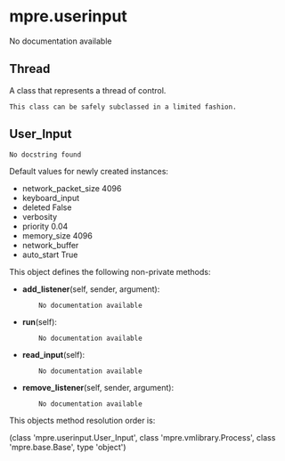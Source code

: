 mpre.userinput
========
No documentation available

Thread
--------
A class that represents a thread of control.

    This class can be safely subclassed in a limited fashion.

    

User_Input
--------
	No docstring found

Default values for newly created instances:

- network_packet_size      4096
- keyboard_input           
- deleted                  False
- verbosity                
- priority                 0.04
- memory_size              4096
- network_buffer           
- auto_start               True

This object defines the following non-private methods:


- **add_listener**(self, sender, argument):

		  No documentation available



- **run**(self):

		  No documentation available



- **read_input**(self):

		  No documentation available



- **remove_listener**(self, sender, argument):

		  No documentation available


This objects method resolution order is:

(class 'mpre.userinput.User_Input', class 'mpre.vmlibrary.Process', class 'mpre.base.Base', type 'object')
